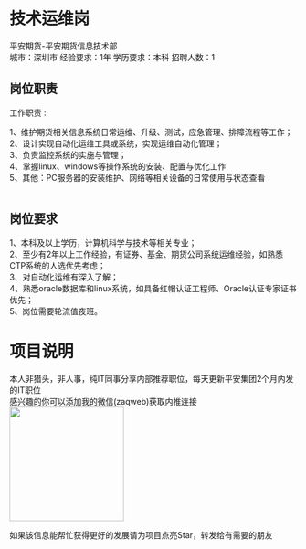 # 技术运维岗
平安期货-平安期货信息技术部  
城市：深圳市 经验要求：1年 学历要求：本科  招聘人数：1

## 岗位职责
工作职责 :   
   
1、维护期货相关信息系统日常运维、升级、测试，应急管理、排障流程等工作；   
2、设计实现自动化运维工具或系统，实现运维自动化管理；   
3、负责监控系统的实施与管理；   
4、掌握linux、windows等操作系统的安装、配置与优化工作   
5、其他：PC服务器的安装维护、网络等相关设备的日常使用与状态查看   
​

## 岗位要求
1、本科及以上学历，计算机科学与技术等相关专业；   
2、至少有2年以上工作经验，有证券、基金、期货公司系统运维经验，如熟悉CTP系统的人选优先考虑；   
3、对自动化运维有深入了解；   
4、熟悉oracle数据库和linux系统，如具备红帽认证工程师、Oracle认证专家证书优先；   
5、岗位需要轮流值夜班。

# 项目说明

本人非猎头，非人事，纯IT同事分享内部推荐职位，每天更新平安集团2个月内发的IT职位  
感兴趣的你可以添加我的微信(zaqweb)获取内推连接  
<img src="https://github.com/zaqweb/PA-IT-JOBS/blob/master/WechatICode.jpeg"  height="200" width="200">

如果该信息能帮忙获得更好的发展请为项目点亮Star，转发给有需要的朋友




